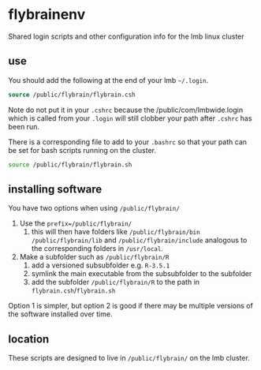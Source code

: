 # flybrainenv
Shared login scripts and other configuration info for the lmb linux cluster

## use
You should add the following at the end of your lmb `~/.login`.

```csh
source /public/flybrain/flybrain.csh  
```

Note do not put it in your `.cshrc` because the /public/com/lmbwide.login which is called from your `.login` will still clobber your path after `.cshrc` has been run.

There is a corresponding file to add to your `.bashrc` so that your path can be set for bash scripts running on the cluster.

```sh
source /public/flybrain/flybrain.sh  
```

## installing software

You have two options when using `/public/flybrain/`
1. Use the `prefix=/public/flybrain/`
    1. this will then have folders like `/public/flybrain/bin` `/public/flybrain/lib` and `/public/flybrain/include` analogous to the corresponding folders in `/usr/local`.
3. Make a subfolder such as `/public/flybrain/R`
   1. add a versioned subsubfolder e.g. `R-3.5.1` 
   2. symlink the main executable from the subsubfolder to the subfolder
   3. add the subfolder `/public/flybrain/R` to the path in `flybrain.csh`/`flybrain.sh`  

Option 1 is simpler, but option 2 is good if there may be multiple versions of the software installed over time.

## location
These scripts are designed to live in `/public/flybrain/` on the lmb cluster.
